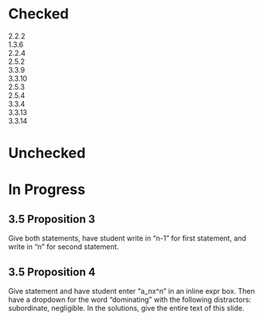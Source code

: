# Checked 
2.2.2<br/>
1.3.6<br/>
2.2.4<br/>
2.5.2<br/>
3.3.9<br/>
3.3.10<br/>
2.5.3<br/>
2.5.4<br/>
3.3.4<br/>
3.3.13<br/>
3.3.14<br/>

# Unchecked 

# In Progress

## 3.5 Proposition 3
Give both statements, have student write in “n-1” for first statement, and write in “n” for second statement.

## 3.5 Proposition 4
Give statement and have student enter “a_nx^n” in an inline expr box. Then have a dropdown for the word 
“dominating” with the following distractors: subordinate, negligible. In the solutions, give the entire 
text of this slide.
